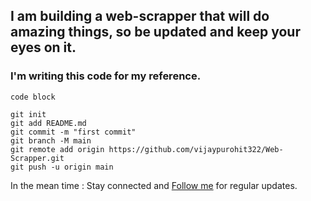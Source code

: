## I am building a web-scrapper that will do amazing things, so be updated and keep your eyes on it.

### I'm writing this code for my reference.

`
code block
`
```
git init
git add README.md
git commit -m "first commit"
git branch -M main
git remote add origin https://github.com/vijaypurohit322/Web-Scrapper.git
git push -u origin main
```
In the mean time : Stay connected and [Follow me](https://github.com/vijaypurohit322) for regular updates.
